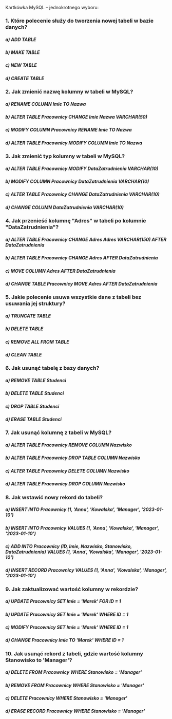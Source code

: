 Kartkówka MySQL – jednokrotnego wyboru:
### 1. Które polecenie służy do tworzenia nowej tabeli w bazie danych?
##### a) ADD TABLE
##### b) MAKE TABLE
##### c) NEW TABLE
##### d) CREATE TABLE

### 2. Jak zmienić nazwę kolumny w tabeli w MySQL?
##### a) RENAME COLUMN Imie TO Nazwa
##### b) ALTER TABLE Pracownicy CHANGE Imie Nazwa VARCHAR(50)
##### c) MODIFY COLUMN Pracownicy RENAME Imie TO Nazwa
##### d) ALTER TABLE Pracownicy MODIFY COLUMN Imie TO Nazwa

### 3. Jak zmienić typ kolumny w tabeli w MySQL?
##### a) ALTER TABLE Pracownicy MODIFY DataZatrudnienia VARCHAR(10)
##### b) MODIFY COLUMN Pracownicy DataZatrudnienia VARCHAR(10)
##### c) ALTER TABLE Pracownicy CHANGE DataZatrudnienia VARCHAR(10)
##### d) CHANGE COLUMN DataZatrudnienia VARCHAR(10)

### 4. Jak przenieść kolumnę "Adres" w tabeli po kolumnie "DataZatrudnienia"?
##### a) ALTER TABLE Pracownicy CHANGE Adres Adres VARCHAR(150) AFTER DataZatrudnienia
##### b) ALTER TABLE Pracownicy CHANGE Adres AFTER DataZatrudnienia
##### c) MOVE COLUMN Adres AFTER DataZatrudnienia
##### d) CHANGE TABLE Pracownicy MOVE Adres AFTER DataZatrudnienia

### 5. Jakie polecenie usuwa wszystkie dane z tabeli bez usuwania jej struktury?
##### a) TRUNCATE TABLE
##### b) DELETE TABLE
##### c) REMOVE ALL FROM TABLE
##### d) CLEAN TABLE

### 6. Jak usunąć tabelę z bazy danych?
##### a) REMOVE TABLE Studenci
##### b) DELETE TABLE Studenci
##### c) DROP TABLE Studenci
##### d) ERASE TABLE Studenci

### 7. Jak usunąć kolumnę z tabeli w MySQL?
##### a) ALTER TABLE Pracownicy REMOVE COLUMN Nazwisko
##### b) ALTER TABLE Pracownicy DROP TABLE COLUMN Nazwisko
##### c) ALTER TABLE Pracownicy DELETE COLUMN Nazwisko
##### d) ALTER TABLE Pracownicy DROP COLUMN Nazwisko

### 8. Jak wstawić nowy rekord do tabeli?
##### a) INSERT INTO Pracownicy (1, 'Anna', 'Kowalska', 'Manager', '2023-01-10')
##### b) INSERT INTO Pracownicy VALUES (1, 'Anna', 'Kowalska', 'Manager', '2023-01-10')
##### c) ADD INTO Pracownicy (ID, Imie, Nazwisko, Stanowisko, DataZatrudnienia) VALUES (1, 'Anna', 'Kowalska', 'Manager', '2023-01-10')
##### d) INSERT RECORD Pracownicy VALUES (1, 'Anna', 'Kowalska', 'Manager', '2023-01-10')

### 9. Jak zaktualizować wartość kolumny w rekordzie?
##### a) UPDATE Pracownicy SET Imie = 'Marek' FOR ID = 1
##### b) UPDATE Pracownicy SET Imie = 'Marek' WHERE ID = 1
##### c) MODIFY Pracownicy SET Imie = 'Marek' WHERE ID = 1
##### d) CHANGE Pracownicy Imie TO 'Marek' WHERE ID = 1

### 10. Jak usunąć rekord z tabeli, gdzie wartość kolumny Stanowisko to 'Manager'?
##### a) DELETE FROM Pracownicy WHERE Stanowisko = 'Manager'
##### b) REMOVE FROM Pracownicy WHERE Stanowisko = 'Manager'
##### c) DELETE Pracownicy WHERE Stanowisko = 'Manager'
##### d) ERASE RECORD Pracownicy WHERE Stanowisko = 'Manager'
